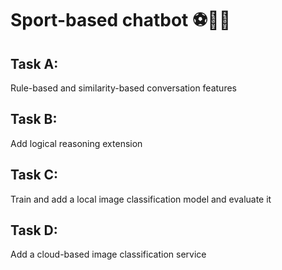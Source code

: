 # Sport-based chatbot ⚽🏀🏈

## Task A:
Rule-based and similarity-based conversation features

## Task B:
Add logical reasoning extension

## Task C:
Train and add a local image classification model and evaluate it

## Task D:
Add a cloud-based image classification service
